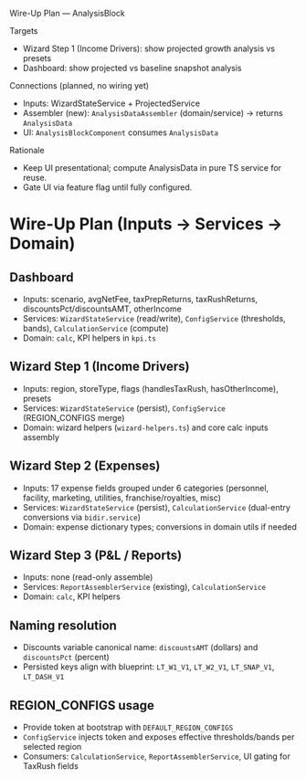 Wire-Up Plan — AnalysisBlock

Targets
- Wizard Step 1 (Income Drivers): show projected growth analysis vs presets
- Dashboard: show projected vs baseline snapshot analysis

Connections (planned, no wiring yet)
- Inputs: WizardStateService + ProjectedService
- Assembler (new): `AnalysisDataAssembler` (domain/service) → returns `AnalysisData`
- UI: `AnalysisBlockComponent` consumes `AnalysisData`

Rationale
- Keep UI presentational; compute AnalysisData in pure TS service for reuse.
- Gate UI via feature flag until fully configured.
# Wire-Up Plan (Inputs → Services → Domain)

## Dashboard

- Inputs: scenario, avgNetFee, taxPrepReturns, taxRushReturns, discountsPct/discountsAMT, otherIncome
- Services: `WizardStateService` (read/write), `ConfigService` (thresholds, bands), `CalculationService` (compute)
- Domain: `calc`, KPI helpers in `kpi.ts`

## Wizard Step 1 (Income Drivers)

- Inputs: region, storeType, flags (handlesTaxRush, hasOtherIncome), presets
- Services: `WizardStateService` (persist), `ConfigService` (REGION_CONFIGS merge)
- Domain: wizard helpers (`wizard-helpers.ts`) and core calc inputs assembly

## Wizard Step 2 (Expenses)

- Inputs: 17 expense fields grouped under 6 categories (personnel, facility, marketing, utilities, franchise/royalties, misc)
- Services: `WizardStateService` (persist), `CalculationService` (dual-entry conversions via `bidir.service`)
- Domain: expense dictionary types; conversions in domain utils if needed

## Wizard Step 3 (P&L / Reports)

- Inputs: none (read-only assemble)
- Services: `ReportAssemblerService` (existing), `CalculationService`
- Domain: `calc`, KPI helpers

## Naming resolution

- Discounts variable canonical name: `discountsAMT` (dollars) and `discountsPct` (percent)
- Persisted keys align with blueprint: `LT_W1_V1`, `LT_W2_V1`, `LT_SNAP_V1`, `LT_DASH_V1`

## REGION_CONFIGS usage

- Provide token at bootstrap with `DEFAULT_REGION_CONFIGS`
- `ConfigService` injects token and exposes effective thresholds/bands per selected region
- Consumers: `CalculationService`, `ReportAssemblerService`, UI gating for TaxRush fields

